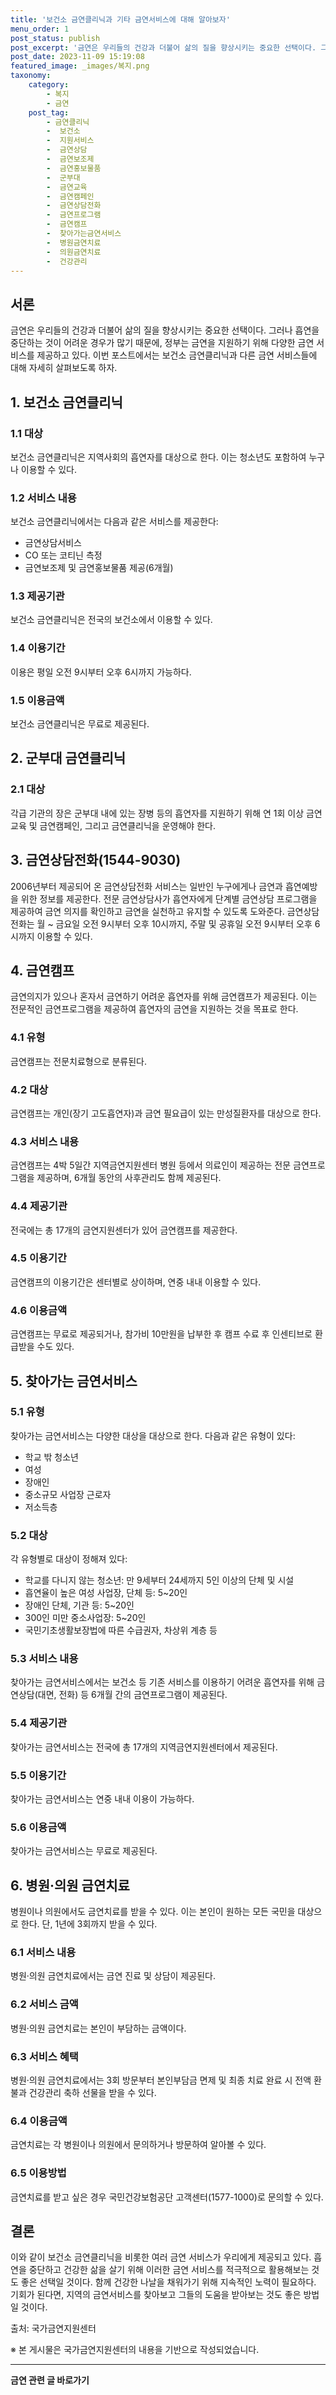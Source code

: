 ```yaml
---
title: '보건소 금연클리닉과 기타 금연서비스에 대해 알아보자'
menu_order: 1
post_status: publish
post_excerpt: '금연은 우리들의 건강과 더불어 삶의 질을 향상시키는 중요한 선택이다. 그러나 흡연을 중단하는 것이 어려운 경우가 많기 때문에, 정부는 금연을 지원하기 위해 다양한 금연 서비스를 제공하고 있다. 이번 포스트에서는 보건소 금연클리닉과 다른 금연 서비스들에 대해 자세히 살펴보도록 하자.'
post_date: 2023-11-09 15:19:08
featured_image: _images/복지.png
taxonomy:
    category:
        - 복지
        - 금연
    post_tag:
        - 금연클리닉
        -  보건소
        -  지원서비스
        -  금연상담
        -  금연보조제
        -  금연홍보물품
        -  군부대
        -  금연교육
        -  금연캠페인
        -  금연상담전화
        -  금연프로그램
        -  금연캠프
        -  찾아가는금연서비스
        -  병원금연치료
        -  의원금연치료
        -  건강관리
---
```



## 서론

금연은 우리들의 건강과 더불어 삶의 질을 향상시키는 중요한 선택이다. 그러나 흡연을 중단하는 것이 어려운 경우가 많기 때문에, 정부는 금연을 지원하기 위해 다양한 금연 서비스를 제공하고 있다. 이번 포스트에서는 보건소 금연클리닉과 다른 금연 서비스들에 대해 자세히 살펴보도록 하자.

## 1. 보건소 금연클리닉

### 1.1 대상

보건소 금연클리닉은 지역사회의 흡연자를 대상으로 한다. 이는 청소년도 포함하여 누구나 이용할 수 있다.

### 1.2 서비스 내용

보건소 금연클리닉에서는 다음과 같은 서비스를 제공한다:

- 금연상담서비스
- CO 또는 코티닌 측정
- 금연보조제 및 금연홍보물품 제공(6개월)

### 1.3 제공기관

보건소 금연클리닉은 전국의 보건소에서 이용할 수 있다.

### 1.4 이용기간

이용은 평일 오전 9시부터 오후 6시까지 가능하다.

### 1.5 이용금액

보건소 금연클리닉은 무료로 제공된다.

## 2. 군부대 금연클리닉

### 2.1 대상

각급 기관의 장은 군부대 내에 있는 장병 등의 흡연자를 지원하기 위해 연 1회 이상 금연교육 및 금연캠페인, 그리고 금연클리닉을 운영해야 한다.

## 3. 금연상담전화(1544-9030)

2006년부터 제공되어 온 금연상담전화 서비스는 일반인 누구에게나 금연과 흡연예방을 위한 정보를 제공한다. 전문 금연상담사가 흡연자에게 단계별 금연상담 프로그램을 제공하여 금연 의지를 확인하고 금연을 실천하고 유지할 수 있도록 도와준다. 금연상담전화는 월 ~ 금요일 오전 9시부터 오후 10시까지, 주말 및 공휴일 오전 9시부터 오후 6시까지 이용할 수 있다.

## 4. 금연캠프

금연의지가 있으나 혼자서 금연하기 어려운 흡연자를 위해 금연캠프가 제공된다. 이는 전문적인 금연프로그램을 제공하여 흡연자의 금연을 지원하는 것을 목표로 한다.

### 4.1 유형

금연캠프는 전문치료형으로 분류된다.

### 4.2 대상

금연캠프는 개인(장기 고도흡연자)과 금연 필요급이 있는 만성질환자를 대상으로 한다.

### 4.3 서비스 내용

금연캠프는 4박 5일간 지역금연지원센터 병원 등에서 의료인이 제공하는 전문 금연프로그램을 제공하며, 6개월 동안의 사후관리도 함께 제공된다.

### 4.4 제공기관

전국에는 총 17개의 금연지원센터가 있어 금연캠프를 제공한다.

### 4.5 이용기간

금연캠프의 이용기간은 센터별로 상이하며, 연중 내내 이용할 수 있다.

### 4.6 이용금액

금연캠프는 무료로 제공되거나, 참가비 10만원을 납부한 후 캠프 수료 후 인센티브로 환급받을 수도 있다.

## 5. 찾아가는 금연서비스

### 5.1 유형

찾아가는 금연서비스는 다양한 대상을 대상으로 한다. 다음과 같은 유형이 있다:

- 학교 밖 청소년
- 여성
- 장애인
- 중소규모 사업장 근로자
- 저소득층

### 5.2 대상

각 유형별로 대상이 정해져 있다:

- 학교를 다니지 않는 청소년: 만 9세부터 24세까지 5인 이상의 단체 및 시설
- 흡연율이 높은 여성 사업장, 단체 등: 5~20인
- 장애인 단체, 기관 등: 5~20인
- 300인 미만 중소사업장: 5~20인
- 국민기초생활보장법에 따른 수급권자, 차상위 계층 등

### 5.3 서비스 내용

찾아가는 금연서비스에서는 보건소 등 기존 서비스를 이용하기 어려운 흡연자를 위해 금연상담(대면, 전화) 등 6개월 간의 금연프로그램이 제공된다.

### 5.4 제공기관

찾아가는 금연서비스는 전국에 총 17개의 지역금연지원센터에서 제공된다.

### 5.5 이용기간

찾아가는 금연서비스는 연중 내내 이용이 가능하다.

### 5.6 이용금액

찾아가는 금연서비스는 무료로 제공된다.

## 6. 병원·의원 금연치료

병원이나 의원에서도 금연치료를 받을 수 있다. 이는 본인이 원하는 모든 국민을 대상으로 한다. 단, 1년에 3회까지 받을 수 있다.

### 6.1 서비스 내용

병원·의원 금연치료에서는 금연 진료 및 상담이 제공된다.

### 6.2 서비스 금액

병원·의원 금연치료는 본인이 부담하는 금액이다.

### 6.3 서비스 혜택

병원·의원 금연치료에서는 3회 방문부터 본인부담금 면제 및 최종 치료 완료 시 전액 환불과 건강관리 축하 선물을 받을 수 있다.

### 6.4 이용금액

금연치료는 각 병원이나 의원에서 문의하거나 방문하여 알아볼 수 있다.

### 6.5 이용방법

금연치료를 받고 싶은 경우 국민건강보험공단 고객센터(1577-1000)로 문의할 수 있다.

## 결론

이와 같이 보건소 금연클리닉을 비롯한 여러 금연 서비스가 우리에게 제공되고 있다. 흡연을 중단하고 건강한 삶을 살기 위해 이러한 금연 서비스를 적극적으로 활용해보는 것도 좋은 선택일 것이다. 함께 건강한 나날을 채워가기 위해 지속적인 노력이 필요하다. 기회가 된다면, 지역의 금연서비스를 찾아보고 그들의 도움을 받아보는 것도 좋은 방법일 것이다.

출처: 국가금연지원센터

※ 본 게시물은 국가금연지원센터의 내용을 기반으로 작성되었습니다.
<!-- wp:separator -->
<hr class="wp-block-separator has-alpha-channel-opacity"/>
<!-- /wp:separator -->

<!-- wp:group {"backgroundColor":"base","layout":{"type":"constrained"}} -->
<div class="wp-block-group has-base-background-color has-background"><!-- wp:paragraph {"align":"center","fontSize":"medium"} -->
<p class="has-text-align-center has-large-font-size"><strong>금연 관련 글 바로가기</strong></p>
<!-- /wp:paragraph -->


<!-- wp:latest-posts
{"categories":[{"id":15153,"count":19,"description":"","link":"https://uknowlaw.com/category/%ea%b8%88%ec%97%b0/","name":"금연","slug":"금연","taxonomy":"category","parent":0,"meta":[],"_links":{"self":[{"href":"https://uknowlaw.com/wp-json/wp/v2/categories/15153"}],"collection":[{"href":"https://uknowlaw.com/wp-json/wp/v2/categories"}],"about":[{"href":"https://uknowlaw.com/wp-json/wp/v2/taxonomies/category"}],"wp:post_type":[{"href":"https://uknowlaw.com/wp-json/wp/v2/posts?categories=15153"}],"curies":[{"name":"wp","href":"https://api.w.org/{rel}","templated":true}]}}],"postsToShow":100,"excerptLength":28,"postLayout":"grid","columns":2,"featuredImageAlign":"left","featuredImageSizeSlug":"large","fontSize":"small"} /--></div>
<!-- /wp:group -->